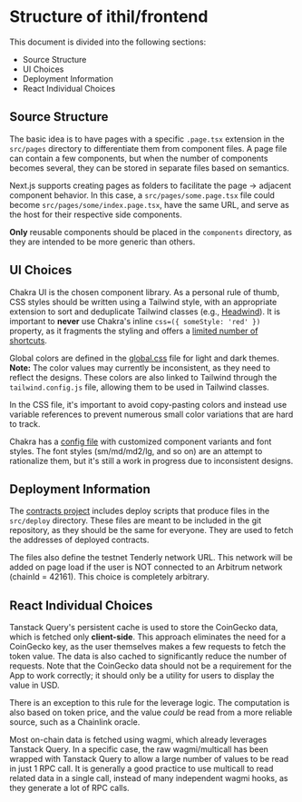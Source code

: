 # Structure of ithil/frontend

This document is divided into the following sections:
- Source Structure
- UI Choices
- Deployment Information
- React Individual Choices

## Source Structure
The basic idea is to have pages with a specific `.page.tsx` extension in the `src/pages` directory to differentiate them from component files. A page file can contain a few components, but when the number of components becomes several, they can be stored in separate files based on semantics.

Next.js supports creating pages as folders to facilitate the page -> adjacent component behavior. In this case, a `src/pages/some.page.tsx` file could become `src/pages/some/index.page.tsx`, have the same URL, and serve as the host for their respective side components.

**Only** reusable components should be placed in the `components` directory, as they are intended to be more generic than others.

## UI Choices
Chakra UI is the chosen component library. As a personal rule of thumb, CSS styles should be written using a Tailwind style, with an appropriate extension to sort and deduplicate Tailwind classes (e.g., [Headwind][headwind_link]). It is important to **never** use Chakra's inline `css=({ someStyle: 'red' })` property, as it fragments the styling and offers a [limited number of shortcuts][chakraui_styles].

Global colors are defined in the [global.css][global_css] file for light and dark themes. **Note:** The color values may currently be inconsistent, as they need to reflect the designs. These colors are also linked to Tailwind through the `tailwind.config.js` file, allowing them to be used in Tailwind classes.

In the CSS file, it's important to avoid copy-pasting colors and instead use variable references to prevent numerous small color variations that are hard to track.

Chakra has a [config file][chakra_config] with customized component variants and font styles. The font styles (sm/md/md2/lg, and so on) are an attempt to rationalize them, but it's still a work in progress due to inconsistent designs.

[headwind_link]: https://marketplace.visualstudio.com/items?itemName=heybourn.headwind
[chakraui_styles]: https://chakra-ui.com/docs/styled-system/style-props
[global_css]: src/styles/globals.css
[chakra_config]: src/styles/theme/chakra.ts

## Deployment Information
The [contracts project][ithil_contracts] includes deploy scripts that produce files in the `src/deploy` directory. These files are meant to be included in the git repository, as they should be the same for everyone. They are used to fetch the addresses of deployed contracts.

The files also define the testnet Tenderly network URL. This network will be added on page load if the user is NOT connected to an Arbitrum network (chainId = 42161). This choice is completely arbitrary.

[ithil_contracts]: https://github.com/Ithil-protocol/dev

## React Individual Choices
Tanstack Query's persistent cache is used to store the CoinGecko data, which is fetched only **client-side**. This approach eliminates the need for a CoinGecko key, as the user themselves makes a few requests to fetch the token value. The data is also cached to significantly reduce the number of requests. Note that the CoinGecko data should not be a requirement for the App to work correctly; it should only be a utility for users to display the value in USD.

There is an exception to this rule for the leverage logic. The computation is also based on token price, and the value *could* be read from a more reliable source, such as a Chainlink oracle.

Most on-chain data is fetched using wagmi, which already leverages Tanstack Query. In a specific case, the raw wagmi/multicall has been wrapped with Tanstack Query to allow a large number of values to be read in just 1 RPC call. It is generally a good practice to use multicall to read related data in a single call, instead of many independent wagmi hooks, as they generate a lot of RPC calls.
